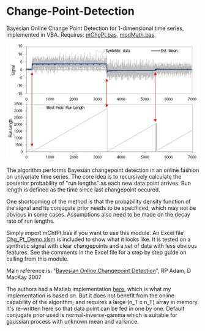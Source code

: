 # Change-Point-Detection
Bayesian Online Change Point Detection for 1-dimensional time series, implemented in VBA.
Requires: [mChgPt.bas](mChgPt.bas), [modMath.bas](../../../Scientific-Toolkit/Modules/modMath.bas)

![Change points found in syntehtic data](chgpt.jpg)

The algorithm performs Bayesian changepoint detection in an online fashion on univariate time series. The core idea is to recursively calculate the posterior probability of "run lengths" as each new data point arrives. Run length is defined as the time since last changepoint occured.

One shortcoming of the method is that the probability density function of the signal and its conjugate prior needs to be specificed, which may not be obvious in some cases. Assumptions also need to be made on the decay rate of run lengths.

Simply import mChtPt.bas if you want to use this module. An Excel file [Chg_Pt_Demo.xlsm](Chg_Pt_Demo.xlsm) is included to show what it looks like.
It is tested on a synthetic signal with clear changepoints and a set of data with less obvious features. See the comments in the Excel file for a step by step guide on calling from this module.

Main reference is: "[Bayesian Online Changepoint Detection](https://arxiv.org/abs/0710.3742)", RP Adam, D MacKay 2007

The authors had a Matlab implementation [here](http://hips.seas.harvard.edu/content/bayesian-online-changepoint-detection), which is what my implementation is based on. But it does not benefit from the online capability of the algorithm, and requires a large (n_T x n_T) array in memory. It's re-written here so that data point can be fed in one by one. Default conjugate prior used is normal-inverse-gamma which is suitable for gaussian process with unknown mean and variance.
